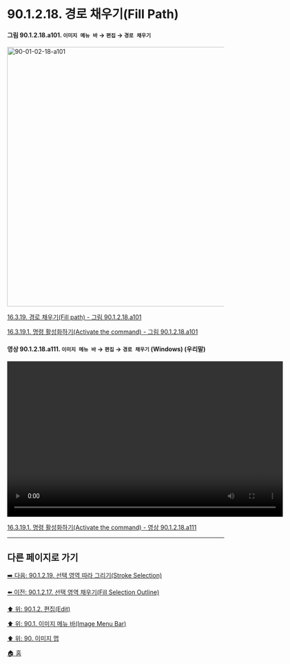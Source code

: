 # 90.1.2.18. 경로 채우기(Fill Path)

<a id="90-01-02-18-a101"></a>

#### 그림 90.1.2.18.a101. `이미지 메뉴 바` → `편집` → `경로 채우기`
<img width="980" height="601" alt="90-01-02-18-a101" src="https://github.com/user-attachments/assets/89c012c1-53a9-46ec-83c0-57ec005d6dc4" />

[16.3.19. 경로 채우기(Fill path) - 그림 90.1.2.18.a101](./16-03-19-00-fill_path.md#90-01-02-18-a101)

[16.3.19.1. 명령 활성화하기(Activate the command) - 그림 90.1.2.18.a101](./16-03-19-01-activate_the_command.md#90-01-02-18-a101)

<a id="90-01-02-18-a111"></a>

#### 영상 90.1.2.18.a111. `이미지 메뉴 바` → `편집` → `경로 채우기` (Windows) (우리말)
<video controls="controls" width="640" height="360" src="https://github.com/user-attachments/assets/93cbd4e0-b6ff-4710-ae0c-868c09ac707c"></video>

[16.3.19.1. 명령 활성화하기(Activate the command) - 영상 90.1.2.18.a111](./16-03-19-01-activate_the_command.md#90-01-02-18-a111)

***

## 다른 페이지로 가기

[➡️ 다음: 90.1.2.19. 선택 영역 따라 그리기(Stroke Selection)](./90-01-02-19-stroke_selection.md)

[⬅️ 이전: 90.1.2.17. 선택 영역 채우기(Fill Selection Outline)](./90-01-02-17-fill_selection_outline.md)

[⬆️ 위: 90.1.2. 편집(Edit)](./90-01-02-00-edit.md)

[⬆️ 위: 90.1. 이미지 메뉴 바(Image Menu Bar)](./90-01-00-image-menu-bar.md)

[⬆️ 위: 90. 이미지 맵](./90-00-image-map.md)

[🏠 홈](./00-home.md)